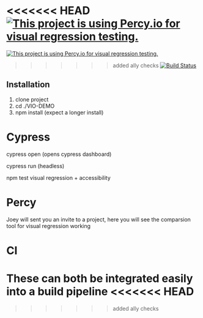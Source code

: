 <<<<<<< HEAD
[![This project is using Percy.io for visual regression testing.](https://percy.io/static/images/percy-badge.svg)](https://percy.io/Joey-G/VIO-DEMO)
=======
[![This project is using Percy.io for visual regression testing.](https://percy.io/static/images/percy-badge.svg)](https://percy.io/Joey-G/visual-demo)
>>>>>>> added ally checks
[![Build Status](https://travis-ci.org/josephgroark/vio-demo.svg?branch=tutorial-example)](https://travis-ci.org/josephgroark/vio-demo)

## Installation

1. clone project
2. cd ./VIO-DEMO
3. npm install (expect a longer install)

# Cypress
cypress open
(opens cypress dashboard)

cypress run
(headless)

npm test
visual regression + accessibility

# Percy
Joey will sent you an invite to a project, here you will see the comparsion tool for visual regression working

# CI 
These can both be integrated easily into a build pipeline
<<<<<<< HEAD
=======


>>>>>>> added ally checks
